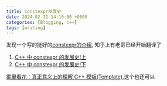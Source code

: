 ```yaml
---
title: constexpr发展史
date: 2024-02-11 14:10:00 +0800
categories: [Blogging, c++]
tags: [writing]
---
```


发现一个写的挺好的[constexpr的介绍](https://pvs-studio.com/en/blog/posts/cpp/0909/), 知乎上有老哥已经开始翻译了

1. [C++ 中 constexpr 的发展史!上](https://zhuanlan.zhihu.com/p/682031684)
2. [C++ 中 constexpr 的发展史!下](https://zhuanlan.zhihu.com/p/683463723)

[雾里看花：真正意义上的理解 C++ 模板(Template)](https://zhuanlan.zhihu.com/p/655902377),这个也还可以

